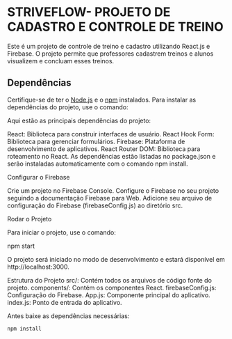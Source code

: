 # STRIVEFLOW- PROJETO DE CADASTRO E CONTROLE DE TREINO

Este é um projeto de controle de treino e cadastro utilizando React.js e Firebase. O projeto permite que professores cadastrem treinos e alunos visualizem e concluam esses treinos.

## Dependências

Certifique-se de ter o [Node.js](https://nodejs.org/) e o [npm](https://www.npmjs.com/) instalados. Para instalar as dependências do projeto, use o comando:

Aqui estão as principais dependências do projeto:

React: Biblioteca para construir interfaces de usuário.
React Hook Form: Biblioteca para gerenciar formulários.
Firebase: Plataforma de desenvolvimento de aplicativos.
React Router DOM: Biblioteca para roteamento no React.
As dependências estão listadas no package.json e serão instaladas automaticamente com o comando npm install.

Configurar o Firebase

Crie um projeto no Firebase Console.
Configure o Firebase no seu projeto seguindo a documentação Firebase para Web.
Adicione seu arquivo de configuração do Firebase (firebaseConfig.js) ao diretório src.

Rodar o Projeto

Para iniciar o projeto, use o comando:

npm start

O projeto será iniciado no modo de desenvolvimento e estará disponível em http://localhost:3000.

Estrutura do Projeto
src/: Contém todos os arquivos de código fonte do projeto.
components/: Contém os componentes React.
firebaseConfig.js: Configuração do Firebase.
App.js: Componente principal do aplicativo.
index.js: Ponto de entrada do aplicativo.




Antes baixe as dependências necessárias:

```bash
npm install

